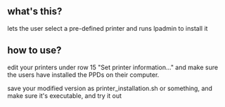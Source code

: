 what's this?
-------------------
lets the user select a pre-defined printer and runs lpadmin to install it


how to use?
-------------------
edit your printers under row 15 "Set printer information..." 
and make sure the users have installed the PPDs on their computer.

save your modified version as printer_installation.sh or something,
and make sure it's executable, and try it out
